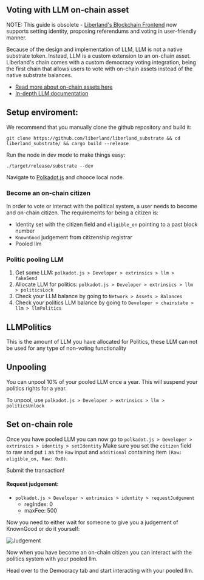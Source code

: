 ## Voting with LLM on-chain asset

NOTE: This guide is obsolete - [Liberland's Blockchain Frontend](https://blockchain.liberland.org/) now supports setting identity, proposing referendums and voting in user-friendly manner.


Because of the design and implementation of LLM, LLM is not a native substrate
token. Instead, LLM is a custom extension to an on-chain asset. Liberland's
chain comes with a custom democracy voting integration, being the first chain
that allows users to vote with on-chain assets instead of the native substrate
balances.

* [Read more about on-chain assets here](https://marketplace.substrate.io/pallets/pallet-assets/)
* [In-depth LLM documentation](https://github.com/liberland/liberland_substrate/blob/develop/frame/llm/README.md)

## Setup enviroment:
We recommend that you manually clone the github repository and build it:

```
git clone https://github.com/liberland/liberland_substrate && cd liberland_substrate/ && cargo build --release
```

Run the node in dev mode to make things easy:
```
./target/release/substrate --dev
```

Navigate to [Polkadot.js](https://polkadotjs.blockchain.liberland.org//) and chooce local node.

### Become an on-chain citizen

In order to vote or interact with the political system, a user needs to become and on-chain citizen.
The requirements for being a citizen is:
* Identity set with the citizen field and `eligible_on` pointing to a past block number 
* `KnownGood` judgement from citizenship registrar
* Pooled llm

### Politic pooling LLM

1. Get some LLM: `polkadot.js > Developer > extrinsics > llm > fakeSend`
2. Allocate LLM for politics: `polkadot.js > Developer > extrinsics > llm > politicsLock`
3. Check your LLM balance by going to `Network > Assets > Balances`
3. Check your politics LLM balance by going to `Developer > chainstate > llm > llmPolitics`

## LLMPolitics

This is the amount of LLM you have allocated for Politics, these LLM can not be used for any type of non-voting functionality

## Unpooling

You can unpool 10% of your pooled LLM once a year. This will suspend your politics rights for a year.

To unpool, use `polkadot.js > Developer > extrinsics > llm > politicsUnlock`

## Set on-chain role

Once you have pooled LLM you can now go to `polkadot.js > Developer > extrinsics > identity > setIdentity`
Make sure you set the `citizen` field to raw and put `1` as the `Raw` input and `additional` containing item `(Raw: eligible_on, Raw: 0x0)`.

Submit the transaction!

#### Request judgement:

* `polkadot.js > Developer > extrinsics > identity > requestJudgement `
  * regIndex: 0
  * maxFee: 500

Now you need to either wait for someone to give you a judgement of KnownGood or do it yourself:

![Judgement](../media/judgement.png)

Now when you have become an on-chain citizen you can interact with the politics system with your pooled llm.

Head over to the Democracy tab and start interacting with your pooled llm.
